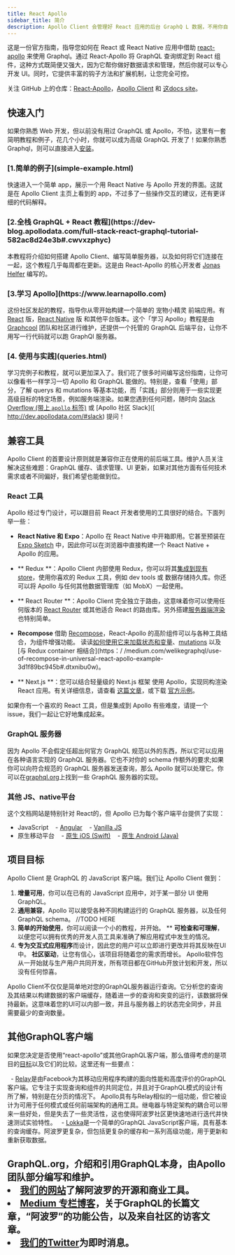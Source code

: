```yaml
---
title: React Apollo
sidebar_title: 简介
description: Apollo Client 会管理好 React 应用的后台 GraphQ L 数据，不用你自己操心。
---
```


这是一份官方指南，指导您如何在 React 或 React Native 应用中借助 [react-apollo](https://github.com/apollographql/react-apollo) 来使用 Graphql。通过 React-Apollo 将 GraphQL 查询绑定到 React 组件，这种方式既简便又强大，因为它帮你做好数据请求和管理，然后你就可以专心开发 UI。同时，它提供丰富的钩子方法和扩展机制，让您完全可控。

关注 GitHub 上的仓库：[React-Apollo](https://github.com/apollographql/react-apollo)，[Apollo Client](https://github.com/apollographql/apollo-client) 和 [这docs site](https://github.com/apollographql/react-docs)。

<h2 id="tutorials">快速入门</h2>

如果你熟悉 Web 开发，但以前没有用过 GraphQL 或 Apollo，不怕，这里有一套简明教程和例子，花几个小时，你就可以成为高级 GraphQL 开发了！如果你熟悉 Graphql，则可以直接进入[安装](initialization.html)。

<h3 id="simple-example"> [1.简单的例子](simple-example.html)</h3>

快速进入一个简单 app，展示一个用 React Native 与 Apollo 开发的界面。这就是在 Apollo Client 主页上看到的 app，不过多了一些操作交互的建议，还有更详细的代码解释。

<h3 id="full-stack-graphql"> [2.全栈 GraphQL + React 教程](https://dev-blog.apollodata.com/full-stack-react-graphql-tutorial-582ac8d24e3b#.cwvxzphyc)</h3>

本教程将介绍如何搭建 Apollo Client、编写简单服务器，以及如何将它们连接在一起，这个教程几乎每周都在更新。这是由 React-Apollo 的核心开发者 [Jonas Helfer](https://twitter.com/helferjs) 编写的。

<h3 id="learn-apollo"> [3.学习 Apollo](https://www.learnapollo.com)</h3>

这份社区发起的教程，指导你从零开始构建一个简单的 宠物小精灵 前端应用。有 [React](https://www.learnapollo.com/tutorial-react/react-01) 版，[React Native](https://www.learnapollo.com/tutorial-react-native/react-native-01) 版 和其他平台版本。这个「学习 Apollo」教程是由 [Graphcool](https://www.graph.cool/) 团队和社区进行维护，还提供一个托管的 GraphQL 后端平台，让你不用写一行代码就可以跑 GraphQl 服务器。

<h3 id="usage-recipes"> [4. 使用与实践](queries.html)</h3>

学习完例子和教程，就可以更加深入了。我们花了很多时间编写这份指南，让你可以像看书一样学习一切 Apollo 和 GraphQL 能做的。特别是，查看「使用」部分，了解 querys 和 mutations 等基本功能，而「实践」部分则用于一些实现更高级目标的特定场景，例如服务端渲染。如果您遇到任何问题，随时向 [Stack Overflow (带上 `apollo` 标签)](http://stackoverflow.com/questions/tagged/apollo) 或 [Apollo 社区 Slack]([ http://dev.apollodata.com/#slack) 提问！

<h2 id="compatibility">兼容工具</h2>

Apollo Client 的首要设计原则就是兼容你正在使用的前后端工具。维护人员关注解决这些难题：GraphQL 缓存、请求管理、UI 更新，如果对其他方面有任何技术需求或者不同偏好，我们希望也能做到位。

<h3 id="react-toolbox">React 工具</h3>

Apollo 经过专门设计，可以跟目前 React 开发者使用的工具很好的结合。下面列举一些：

- **React Native 和 Expo**：Apollo 在 React Native 中开箱即用。它甚至预装在 [Expo Sketch](https://sketch.expo.io/H1QdWZUjg) 中，因此你可以在浏览器中直接构建一个 React Native + Apollo 的应用。

- ** Redux **：Apollo Client 内部使用 Redux，你可以将其[集成到现有 store](redux.html)，使用你喜欢的 Redux 工具，例如 dev tools 或 数据存储持久库。你还可以将 Apollo 与任何其他数据管理库（如 MobX）一起使用。

- ** React Router **：Apollo Client 完全独立于路由，这意味着你可以使用任何版本的 [React Router](https://github.com/ReactTraining/react-router) 或其他适合 React 的路由库。另外搭建[服务器端渲染](http://dev.apollodata.com/react/server-side-rendering.html)也特别简单。

- **Recompose** 借助 [Recompose](https://github.com/acdlite/recompose)，React-Apollo 的高阶组件可以与各种工具结合，为组件增强功能。 读读[如何使用它来加载状态和变量](https://dev-blog.apollodata.com/simplify-your-react-components-with-apollo-and-recompose-8b9e302dea51#.z7tbkf8er)、[mutations](https://medium.com/front-end-developers/how-i-write-mutations-in-apollo-w-recompose-1c0ab06ef4ea#.iobufopba) 以及[与 Redux container 相结合](https：/ /medium.com/welikegraphql/use-of-recompose-in-universal-react-apollo-example-3d1f89bc945b#.dtxnibu0w)。

- ** Next.js **：您可以结合轻量级的 Next.js 框架 使用 Apollo，实现同构渲染 React 应用。有关详细信息，请查看 [这篇文章](https://dev-blog.apollodata.com/whats-next-js-for-apollo-e4dfe835d070)，或下载 [官方示例](https://github.com/zeit/next.js/tree/master/examples/with-apollo)。

如果你有一个喜欢的 React 工具，但是集成到 Apollo  有些难度，请提一个 issue，我们一起让它好地集成起来。

<h3 id="graphql-servers"> GraphQL 服务器</h3>

因为 Apollo 不会假定任超出何官方 GraphQL 规范以外的东西，所以它可以应用在各种语言实现的 GraphQL 服务器。它也不对你的 schema 作额外的要求;如果你可以向符合规范的 GraphQL 服务器发送查询，那么 Apollo 就可以处理它。你可以在[graphql.org](http://graphql.org/code/#server-libraries)上找到一些 GraphQL 服务器的实现。

<h3 id="other-platforms">其他 JS、native平台</h3>

这个文档网站是特别针对 React的，但 Apollo 已为每个客户端平台提供了实现：

- JavaScript
   - [Angular](/angular)
   - [Vanilla JS](/core)
- 原生移动平台
   - [原生 iOS (Swift)](http://dev.apollodata.com/ios/)
   - [原生 Android (Java)](https://github.com/apollographql/apollo-android)

<h2 id="goals">项目目标</h2>

Apollo Client 是 GraphQL 的 JavaScript 客户端。我们让 Apollo Client 做到：

1. **增量可用**，你可以在已有的 JavaScript 应用中，对于某一部分 UI 使用 GraphQL。
2. **通用兼容**，Apollo 可以接受各种不同构建运行的 GraphQL 服务器，以及任何 GraphQL schema。
//TODO HERE
3. **简单的开始使用**，你可以阅读一个小的教程，并开始。
** **可检查和可理解**，以便您可以拥有优秀的开发人员工具来准确了解应用程式中发生的情况。
4. **专为交互式应用程序**而设计，因此您的用户可以立即进行更改并将其反映在UI中。
**社区驱动**，让您有信心，该项目将随着您的需求而增长。 Apollo软件包从一开始就与生产用户共同开发，所有项目都在GitHub开放计划和开发，所以没有任何惊喜。

Apollo Client不仅仅是简单地对您的GraphQL服务器运行查询。它分析您的查询及其结果以构建数据的客户端缓存，随着进一步的查询和突变的运行，该数据将保持最新。这意味着您的UI可以内部一致，并且与服务器上的状态完全同步，并且需要最少的查询数量。

<h2 id="comparison">其他GraphQL客户端</h2>

如果您决定是否使用“react-apollo”或其他GraphQL客户端，那么值得考虑的是项目的[目标](＃个目标)以及它们的比较。这里还有一些要点：

  - [Relay](https://facebook.github.io/relay/)是由Facebook为其移动应用程序构建的面向性能和高度评价的GraphQL客户端。它专注于实现查询和组件的共同定位，并且对于GraphQL模式的设计有所了解，特别是在分页的情况下。 Apollo具有与Relay相似的一组功能，但它被设计为可用于任何模式或任何前端架构的通用工具。继电器与特定架构的耦合可以带来一些好处，但是失去了一些灵活性，这也使得阿波罗社区更快速地进行迭代并快速测试实验特性。
  - [Lokka](https://github.com/kadirahq/lokka)是一个简单的GraphQL JavaScript客户端，具有基本的查询缓存。阿波罗更复杂，但包括更复杂的缓存和一系列高级功能，用于更新和重新获取数据。

<h2 id="learn-more”>其他资源</h2>

- [GraphQL.org](http://graphql.org)，介绍和引用GraphQL本身，由Apollo团队部分编写和维护。
- [我们的网站](http://www.apollodata.com/)了解阿波罗的开源和商业工具。
- [Medium 专栏博客](https://medium.com/apollo-stack)，关于GraphQL的长篇文章，“阿波罗”的功能公告，以及来自社区的访客文章。
- [我们的Twitter](https://twitter.com/apollographql)为即时消息。
